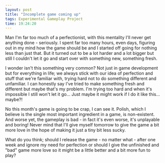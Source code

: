 ```yaml
---
layout: post
title: "Incomplete game coming up"
tags: Experimental Gameplay Project
time: 19:24:20
---
```

Man I'm far too much of a perfectionist, with this mentality I'll never get anything done - seriously. I spent far too many hours, even days, figuring out in my mind how the game should be and I started off going for nothing less than just that. But it turned out to be a lot harder and a lot bigger but still I couldn't let it go and start over with something new, something fresh.

I wonder isn't this something very common? Not just in game development but for everything in life; we always stick with our idea of perfection and stuff that we're familiar with, trying hard not to do something different and unfamiliar. I can honestly say I've tried to make something fresh and different but maybe that's my problem. I'm trying too hard and when it's impossible I still won't let it go... Just maybe it might work if I do it like this... maybe?!

No this month's game is going to be crap, I can see it. Polish, which I believe is the single most important ingredient in a game, is non-existent. And worse yet, the gameplay is bad - in fact it's even worse, it's unplayable and boring! Never mind that I'll give myself tomorrow to give the game a bit more love in the hope of making it just a tiny bit less sucky.

What do you think; should I release the game - no matter what - after one week and ignore my need for perfection or should I give the unfinished and "bad" game more love so it might be a little better and a bit more fun to play?

